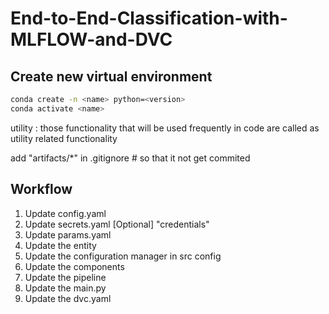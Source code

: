 # End-to-End-Classification-with-MLFLOW-and-DVC

## Create new virtual environment
```bash
conda create -n <name> python=<version>
conda activate <name>
```
utility : those functionality that will  be used frequently in code are called as utility related functionality

add "artifacts/*" in .gitignore # so that it not get commited

## Workflow

1. Update config.yaml
2. Update secrets.yaml [Optional] "credentials"
3. Update params.yaml
4. Update the entity
5. Update the configuration manager in src config
6. Update the components
7. Update the pipeline
8. Update the main.py
9. Update the dvc.yaml

